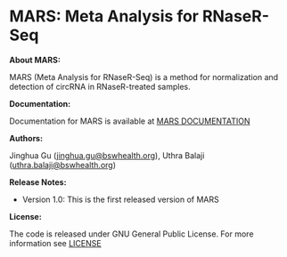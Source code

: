 # MARS: Meta Analysis for RNaseR-Seq


**About MARS:**

  MARS (Meta Analysis for RNaseR-Seq) is a method for normalization and detection of circRNA in RNaseR-treated samples.

**Documentation:**

Documentation for MARS is available at [MARS DOCUMENTATION](https://marsdocs.readthedocs.io/en/latest/)

**Authors:**

  Jinghua Gu (jinghua.gu@bswhealth.org), Uthra Balaji (uthra.balaji@bswhealth.org)

**Release Notes:**

  * Version 1.0: This is the first released version of MARS

**License:**

  The code is released under GNU General Public License. For more information see [LICENSE](https://github.com/uthrabalaji/MARS/blob/main/LICENSE)
